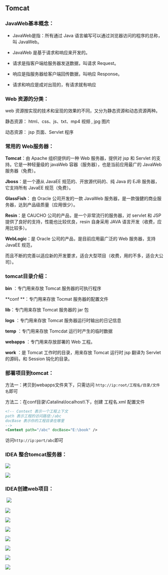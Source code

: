 ## Tomcat

### JavaWeb基本概念：

- JavaWeb是指：所有通过 Java 语言编写可以通过浏览器访问的程序的总称，叫 JavaWeb。

- JavaWeb 是基于请求和响应来开发的。 

- 请求是指客户端给服务器发送数据，叫请求 Request。

- 响应是指服务器给客户端回传数据，叫响应 Response。

- 请求和响应是成对出现的，有请求就有响应



### **Web** 资源的分类：

web 资源按实现的技术和呈现的效果的不同，又分为静态资源和动态资源两种。

静态资源： html、css、js、txt、mp4 视频 , jpg 图片

动态资源： jsp 页面、Servlet 程序



### 常用的 Web服务器：

**Tomcat**：由 Apache 组织提供的一种 Web 服务器，提供对 jsp 和 Servlet 的支持。它是一种轻量级的 javaWeb 容器（服务器），也是当前应用最广的 JavaWeb 服务器（免费）。

**Jboss**：是一个遵从 JavaEE 规范的、开放源代码的、纯 Java 的 EJB 服务器，它支持所有 JavaEE 规范（免费）。

**GlassFish**： 由 Oracle 公司开发的一款 JavaWeb 服务器，是一款强健的商业服务器，达到产品级质量（应用很少）。

**Resin**：是 CAUCHO 公司的产品，是一个非常流行的服务器，对 servlet 和 JSP 提供了良好的支持，性能也比较优良，resin 自身采用 JAVA 语言开发（收费，应用比较多）。

**WebLogic**：是 Oracle 公司的产品，是目前应用最广泛的 Web 服务器，支持 JavaEE 规范，

而且不断的完善以适应新的开发要求，适合大型项目（收费，用的不多，适合大公司）。





### tomcat目录介绍：

**bin** ：专门用来存放 Tomcat 服务器的可执行程序

**conf **：专门用来存放 Tocmat 服务器的配置文件

**lib**：专门用来存放 Tomcat 服务器的 jar 包

**logs** ：专门用来存放 Tomcat 服务器运行时输出的日记信息

**temp** ：专门用来存放 Tomcdat 运行时产生的临时数据

**webapps** ：专门用来存放部署的 Web 工程。

**work** ：是 Tomcat 工作时的目录，用来存放 Tomcat 运行时 jsp 翻译为 Servlet 的源码，和 Session 钝化的目录。



### 部署项目到tomcat：

方法一：拷贝到webapps文件夹下，只需访问 `http://ip:root/工程名/目录/文件名`即可

方法二：在conf目录\Catalina\localhost\下，创建 工程名.xml 配置文件

```xml
<!-- Context 表示一个工程上下文
path 表示工程的访问路径:/abc
docBase 表示你的工程目录在哪里
-->
<Context path="/abc" docBase="E:\book" />
```

访问`http://ip:port/abc`即可



### IDEA 整合tomcat服务器：

![](https://github.com/myself54188/picx-images-hosting/raw/master/image-20240713161246300.3nrjk8g3oz.webp)

![](https://github.com/myself54188/picx-images-hosting/raw/master/image-20240713162825131.8z6g4y26d3.webp)



### IDEA创建web项目：

​	![](https://github.com/myself54188/picx-images-hosting/raw/master/image-20240713162210713.9gwhtj3jxw.webp)

![](https://github.com/myself54188/picx-images-hosting/raw/master/image-20240713182538769.7p3iymk722.webp)

![](https://github.com/myself54188/picx-images-hosting/raw/master/image-20240713162312978.3uurfo294l.webp)

![](https://github.com/myself54188/picx-images-hosting/raw/master/image-20240713162421903.6m3tnqod6e.webp)

![](https://github.com/myself54188/picx-images-hosting/raw/master/image-20240713162535101.2yya07skon.webp)

![](https://github.com/myself54188/picx-images-hosting/raw/master/image-20240713175903489.41xzb3oek8.webp)

![](https://github.com/myself54188/picx-images-hosting/raw/master/image-20240713180507175.86tkn7lkmx.webp)

![](https://github.com/myself54188/picx-images-hosting/raw/master/image-20240713181908000.51e2o9r5q2.webp) 